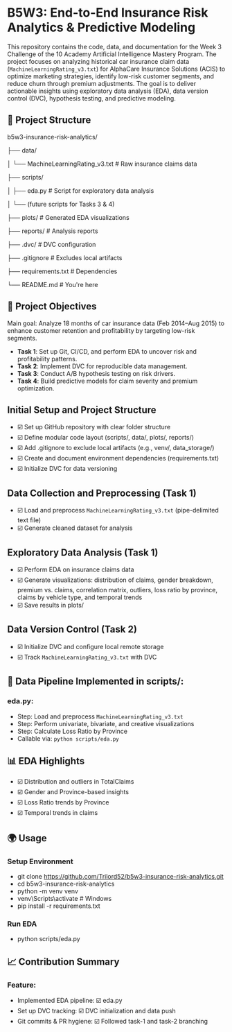 # B5W3: End-to-End Insurance Risk Analytics & Predictive Modeling

This repository contains the code, data, and documentation for the Week 3 Challenge of the 10 Academy Artificial Intelligence Mastery Program. The project focuses on analyzing historical car insurance claim data (`MachineLearningRating_v3.txt`) for AlphaCare Insurance Solutions (ACIS) to optimize marketing strategies, identify low-risk customer segments, and reduce churn through premium adjustments. The goal is to deliver actionable insights using exploratory data analysis (EDA), data version control (DVC), hypothesis testing, and predictive modeling.

## 🧭 Project Structure

b5w3-insurance-risk-analytics/

├── data/

│   └── MachineLearningRating_v3.txt  # Raw insurance claims data

├── scripts/

│   ├── eda.py                     # Script for exploratory data analysis

│   └── (future scripts for Tasks 3 & 4)

├── plots/                         # Generated EDA visualizations

├── reports/                       # Analysis reports

├── .dvc/                          # DVC configuration

├── .gitignore                     # Excludes local artifacts

├── requirements.txt              # Dependencies

└── README.md                      # You're here

## 📌 Project Objectives
Main goal: Analyze 18 months of car insurance data (Feb 2014–Aug 2015) to enhance customer retention and profitability by targeting low-risk segments.

- **Task 1**: Set up Git, CI/CD, and perform EDA to uncover risk and profitability patterns.
- **Task 2**: Implement DVC for reproducible data management.
- **Task 3**: Conduct A/B hypothesis testing on risk drivers.
- **Task 4**: Build predictive models for claim severity and premium optimization.

## Initial Setup and Project Structure

- ☑️ Set up GitHub repository with clear folder structure
- ☑️ Define modular code layout (scripts/, data/, plots/, reports/)
- ☑️ Add .gitignore to exclude local artifacts (e.g., venv/, data_storage/)
- ☑️ Create and document environment dependencies (requirements.txt)
- ☑️ Initialize DVC for data versioning

## Data Collection and Preprocessing (Task 1)

- ☑️ Load and preprocess `MachineLearningRating_v3.txt` (pipe-delimited text file)
- ☑️ Generate cleaned dataset for analysis

## Exploratory Data Analysis (Task 1)

- ☑️ Perform EDA on insurance claims data
- ☑️ Generate visualizations: distribution of claims, gender breakdown, premium vs. claims, correlation matrix, outliers, loss ratio by province, claims by vehicle type, and temporal trends
- ☑️ Save results in plots/

## Data Version Control (Task 2)

- ☑️ Initialize DVC and configure local remote storage
- ☑️ Track `MachineLearningRating_v3.txt` with DVC

## 🔧 Data Pipeline Implemented in scripts/:

### eda.py:
- Step: Load and preprocess `MachineLearningRating_v3.txt`
- Step: Perform univariate, bivariate, and creative visualizations
- Step: Calculate Loss Ratio by Province
- Callable via: `python scripts/eda.py`

## 📊 EDA Highlights

- ☑️ Distribution and outliers in TotalClaims
- ☑️ Gender and Province-based insights
- ☑️ Loss Ratio trends by Province
- ☑️ Temporal trends in claims

## 🌍 Usage

### Setup Environment
- git clone https://github.com/Trilord52/b5w3-insurance-risk-analytics.git
- cd b5w3-insurance-risk-analytics
- python -m venv venv
- venv\Scripts\activate  # Windows
- pip install -r requirements.txt

### Run EDA
- python scripts/eda.py

## 📈 Contribution Summary

### Feature:
- Implemented EDA pipeline: ☑️ eda.py
- Set up DVC tracking: ☑️ DVC initialization and data push
- Git commits & PR hygiene: ☑️ Followed task-1 and task-2 branching
